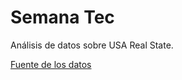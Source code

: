 # Semana Tec
Análisis de datos sobre USA Real State.

[Fuente de los datos](https://www.kaggle.com/datasets/ahmedshahriarsakib/usa-real-estate-dataset)
